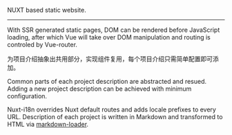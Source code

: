 NUXT based static website.

<hr class="read-more" />

With SSR generated static pages, DOM can be rendered before JavaScript loading, after which Vue will take over DOM manipulation and routing is controled by Vue-router.

为项目介绍抽象出共用部分，实现组件复用，每个项目介绍只需简单配置即可添加。

Common parts of each project description are abstracted and resued. Adding a new project description can be achieved with minimum configuration.

Nuxt-i18n overrides Nuxt default routes and adds locale prefixes to every URL. Description of each project is written in Markdown and transformed to HTML via [markdown-loader](https://github.com/peerigon/markdown-loader).
